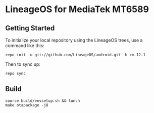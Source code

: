 LineageOS for MediaTek MT6589
=============================
Getting Started
---------------

To initialize your local repository using the LineageOS trees, use a command like this:

    repo init -u git://github.com/LineageOS/android.git -b cm-12.1

Then to sync up:

    repo sync

Build
-----
    source build/envsetup.sh && lunch
    make otapackage -j8

